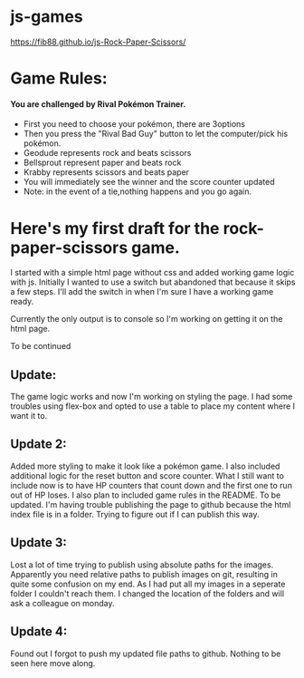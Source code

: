 # js-games

 https://fib88.github.io/js-Rock-Paper-Scissors/

# Game Rules:

#### You are challenged by Rival Pokémon Trainer. 
+ First you need to choose your pokémon, there are 3options
+ Then you press the "Rival Bad Guy" button to let the computer/pick his pokémon.
+ Geodude represents rock and beats scissors
+ Bellsprout represent paper and beats rock
+ Krabby represents scissors and beats paper
+ You will immediately see the winner and the score counter updated
+ Note: in the event of a tie,nothing happens and you go again.
# Here's my first draft for the rock-paper-scissors game.

I started with a simple html page without css and added working game logic with js. 
Initially I wanted to use a switch but abandoned that because it skips a few steps. I'll add the switch in when I'm
sure I have a working game ready.

Currently the only output is to console so I'm working on getting it on the html page.

To be continued

 ## Update:

The game logic works and now I'm working on styling the page.
I had some troubles using flex-box and opted to use a table to place my content where I want it to.

 ## Update 2: 

Added more styling to make it look like a pokémon game. I also included additional logic for the reset button and score counter.
What I still want to include now is to have HP counters that count down and the first one to run out of HP loses.
I also plan to included game rules in the README.
To be updated. I'm having trouble publishing the page to github because the html index file is in a folder. Trying to figure out if I can publish
this way.

 ## Update 3: 
Lost a lot of time trying to publish using absolute paths for the images. Apparently you need relative paths to publish images on git, resulting in quite some confusion on my end.
As I had put all my images in a seperate folder I couldn't reach them. I changed the location of the folders and will ask a colleague on monday.

 ## Update 4:
 Found out I forgot to push my updated file paths to github. Nothing to be seen here move along. 

